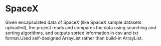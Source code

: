 # SpaceX
Given encapsulated data of SpaceX (like SpaceX sample datasets uploaded), the project reads and compares the data using searching and sorting algorithms, and outputs sorted information in csv and txt format.Used self-designed ArrayList rather than build-in ArrayList.
